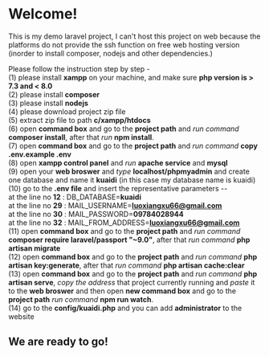 # Welcome!<br>
This is my demo laravel project, I can't host this project on web because the platforms do not provide the ssh function on free web hosting version (inorder to install composer, nodejs and other dependencies.) 

Please follow the instruction step by step -<br>
(1) please install **xampp** on your machine, and make sure **php version is > 7.3 and < 8.0** <br>
(2) please install **composer** <br>
(3) please install **nodejs** <br>
(4) please download project zip file <br>
(5) extract zip file to path **c/xampp/htdocs** <br>
(6) open **command box** and go to the **project path** and _run command_ **composer install**, after that _run_ **npm install**. <br>
(7) open **command box** and go to the **project path** and _run command_ **copy .env.example .env** <br>
(8) open **xampp control panel** and _run_ **apache service** and **mysql**<br>
(9) open your **web broswer** and _type_ **localhost/phpmyadmin** and create one database and name it **kuaidi** (in this case my database name is kuaidi)<br>
(10) go to the **.env file** and insert the representative parameters -- <br>
        at the line no **12** : DB_DATABASE=**kuaidi**<br>
        at the line no **29** : MAIL_USERNAME=**luoxiangxu66@gmail.com** <br>
        at the line no **30** : MAIL_PASSWORD=**09784028944**<br>
        at the line no **32** : MAIL_FROM_ADDRESS=**luoxiangxu66@gmail.com**<br>
(11) open **command box** and go to the **project path** and _run command_ **composer require laravel/passport "~9.0"**, after that _run command_ **php artisan migrate** <br>
(12) open **command box** and go to the **project path** and _run command_ **php artisan key:generate**, after that _run command_ **php artisan cache:clear** <br>
(13) open **command box** and go to the **project path** and _run command_ **php artisan serve**, _copy the address_ that project currently running and _paste_ it to the **web broswer** and then open **new command box** and go to the **project path** _run command_ **npm run watch**.<br>
(14) go to the **config/kuaidi.php** and you can add **administrator** to the website<br>
## We are ready to go!

